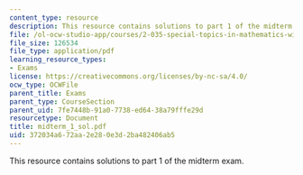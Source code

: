 ```yaml
---
content_type: resource
description: This resource contains solutions to part 1 of the midterm exam.
file: /ol-ocw-studio-app/courses/2-035-special-topics-in-mathematics-with-applications-linear-algebra-and-the-calculus-of-variations-spring-2007/372034a672aa2e280e3d2ba482406ab5_midterm_1_sol.pdf
file_size: 126534
file_type: application/pdf
learning_resource_types:
- Exams
license: https://creativecommons.org/licenses/by-nc-sa/4.0/
ocw_type: OCWFile
parent_title: Exams
parent_type: CourseSection
parent_uid: 7fe7448b-91a0-7738-ed64-38a79fffe29d
resourcetype: Document
title: midterm_1_sol.pdf
uid: 372034a6-72aa-2e28-0e3d-2ba482406ab5
---
```

This resource contains solutions to part 1 of the midterm exam.